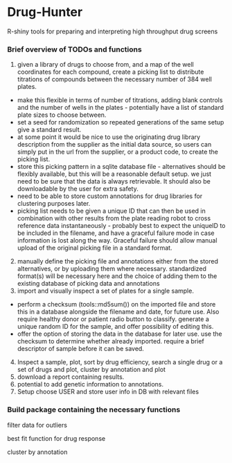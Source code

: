 # Drug-Hunter
R-shiny tools for preparing and interpreting high throughput drug screens

### Brief overview of TODOs and functions
1. given a library of drugs to choose from, and a map of the well coordinates for each compound, create a picking list to distribute titrations of compounds between the necessary number of 384 well plates. 
  - make this flexible in terms of number of titrations, adding blank controls and the number of wells in the plates - potentially have a list of standard plate sizes to choose between.
  - set a seed for randomization so repeated generations of the same setup give a standard result.  
  - at some point it would be nice to use the originating drug library description from the supplier as the initial data source, so users can simply put in the url from the supplier, or a product code, to create the picking list. 
  - store this picking pattern in a sqlite database file - alternatives should be flexibly available, but this will be a reasonable default setup. we just need to be sure that the data is always retrievable. It should also be downloadable by the user for extra safety. 
  - need to be able to store custom annotations for drug libraries for clustering purposes later. 
  - picking list needs to be given a unique ID that can then be used in combination with other results from the plate reading robot to cross reference data instantaneously - probably best to expect the uniqueID to be included in the filename, and have a graceful failure mode in case information is lost along the way. Graceful failure should allow manual upload of the original picking file in a standard format. 
2. manually define the picking file and annotations either from the stored alternatives, or by uploading them where necessary. standardized format(s) will be necessary here and the choice of adding them to the existing database of picking data and annotations
3. import and visually inspect a set of plates for a single sample.
  - perform a checksum (tools::md5sum()) on the imported file and store this in a database alongside the filename and date, for future use. Also require healthy donor or patient radio button to classify. generate a unique random ID for the sample, and offer possibility of editing this.
  - offer the option of storing the data in the database for later use. use the checksum to determine whether already imported. require a brief descriptor of sample before it can be saved.
4. Inspect a sample, plot, sort by drug efficiency, search a single drug or a set of drugs and plot, cluster by annotation and plot
5. download a report containing results. 
6. potential to add genetic information to annotations.
7. Setup choose USER and store user info in DB with relevant files





### Build package containing the necessary functions

filter data for outliers

best fit function for drug response

cluster by annotation
